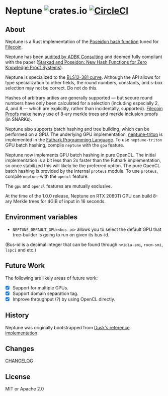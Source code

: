 # Neptune ![crates.io](https://img.shields.io/crates/v/neptune.svg) [![CircleCI](https://circleci.com/gh/filecoin-project/neptune.svg?style=svg)](https://circleci.com/gh/filecoin-project/neptune)

## About
Neptune is a Rust implementation of the [Poseidon hash function](https://www.poseidon-hash.info/) tuned for
[Filecoin](https://filecoin.io/).

Neptune has been [audited by ADBK Consulting](poseidon-in-filecoin-final-report.pdf) and deemed fully compliant with the
paper ([Starkad and Poseidon: New Hash Functions for Zero Knowledge Proof
Systems](https://eprint.iacr.org/2019/458.pdf)).

Neptune is specialized to the [BLS12-381 curve](https://electriccoin.co/blog/new-snark-curve/). Although the API allows
for type specialization to other fields, the round numbers, constants, and s-box selection may not be correct. Do not do
this.

Hashes of arbitrary arities are generally supported — but secure round numbers have only been calculated for a
selection (including especially 2, 4, and 8 — which are explicitly, rather than incidentally, supported). [Filecoin
Proofs](https://github.com/filecoin-project/rust-fil-proofs) make heavy use of 8-ary merkle trees and merkle inclusion
proofs (in SNARKs).

Neptune also supports batch hashing and tree building, which can be performed on a GPU. The underlying GPU
implementation, [neptune-triton](https://github.com/filecoin-project/neptune-triton) is implemented in the [Futhark
Programming Language](https://futhark-lang.org/). To use `neptune-triton` GPU batch hashing, compile `neptune` with the
`gpu` feature.

Neptune now implements GPU batch hashing in pure OpenCL. The initial implementation is a bit less than 2x faster than
the Futhark implementation, so once stabilized this will likely be the preferred option. The pure OpenCL batch hashing
is provided by the internal `proteus` module. To use `proteus`, compile `neptune` with the `opencl` feature.

The `gpu` and `opencl` features are mutually exclusive.

At the time of the 1.0.0 release, Neptune on RTX 2080Ti GPU can build 8-ary Merkle trees for 4GiB of input in 16 seconds.

## Environment variables

 - `NEPTUNE_DEFAULT_GPU=<bus-id>` allows you to select the default GPU that tree-builder is going to run on given its bus-id.

(Bus-id is a decimal integer that can be found through `nvidia-smi`, `rocm-smi`, `lspci` and etc.)

## Future Work

The following are likely areas of future work:

- [x] Support for multiple GPUs.
- [x] Support domain separation tag.
- [x] Improve throughput (?) by using OpenCL directly.

## History

Neptune was originally bootstrapped from [Dusk's reference implementation](https://github.com/dusk-network/dusk-poseidon-merkle).

## Changes
[CHANGELOG](CHANGELOG.md)

## License

MIT or Apache 2.0
